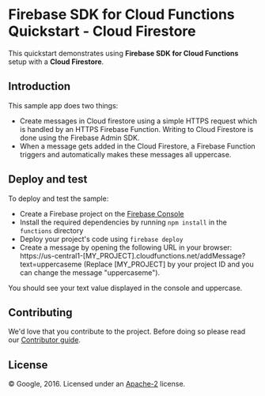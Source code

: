 # Firebase SDK for Cloud Functions Quickstart - Cloud Firestore

This quickstart demonstrates using **Firebase SDK for Cloud Functions** setup with a **Cloud Firestore**.


## Introduction

This sample app does two things:
 - Create messages in Cloud firestore using a simple HTTPS request which is handled by an HTTPS Firebase Function. Writing to Cloud Firestore is done using the Firebase Admin SDK. 
 - When a message gets added in the Cloud Firestore, a Firebase Function triggers and automatically makes these messages all uppercase.

## Deploy and test

To deploy and test the sample:

 - Create a Firebase project on the [Firebase Console](https://console.firebase.google.com)
 - Install the required dependencies by running `npm install` in the `functions` directory
 - Deploy your project's code using `firebase deploy`
 - Create a message by opening the following URL in your browser: https://us-central1-[MY_PROJECT].cloudfunctions.net/addMessage?text=uppercaseme (Replace [MY_PROJECT] by your project ID and you can change the message "uppercaseme").

You should see your text value displayed in the console and uppercase.

## Contributing

We'd love that you contribute to the project. Before doing so please read our [Contributor guide](../../CONTRIBUTING.md).


## License

© Google, 2016. Licensed under an [Apache-2](../../LICENSE) license.

